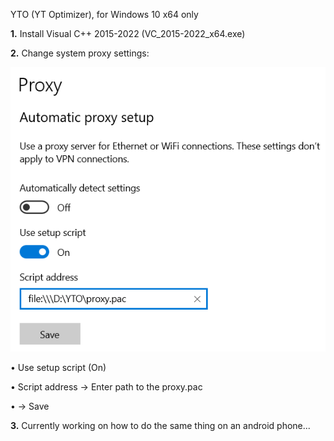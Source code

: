 YTO (YT Optimizer), for Windows 10 x64 only

**1.** Install Visual C++ 2015-2022 (VC_2015-2022_x64.exe)

**2.** Change system proxy settings:

![img.png](img.png)

• Use setup script (On)

• Script address -> Enter path to the proxy.pac

•                -> Save

**3.** Currently working on how to do the same thing on an android phone...